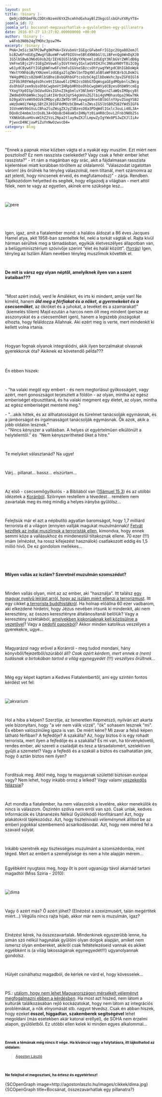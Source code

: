 ```yaml
---
layout: post
title: !binary |-
  Qm9jc8OhbmF0LCDDtnNzemV6YXZhcmhhdGxhayBlZ3kgcGlsbGFuYXRyYT8=
joomla_id: 72
joomla_url: bocsanat-megzavarhatlak-a-gyuloletben-egy-pillanatra
date: 2016-07-27 13:27:02.000000000 +00:00
author: !binary |-
  w4Fnb3N0b24gTMOhc3psw7M=
excerpt: !binary |-
  PHA+Jm5ic3A7PC9wPg0KPHA+IkVubmVrIGEgcGFwbmFrIG1pc2Uga8O2emJl
  biB2w6FndGEgZWwgYSBueWFrw6F0IGVneSBtdXN6bGltLiBFenQgbWnDqXJ0
  IG5lbSBwb3N6dG9sb2Q/IEV6IG5lbSByYXNzemlzdGEgY3NlbGVrZWRldD8g
  VmFneSBjc2FrIGEgZmVow6lyIGVtYmVyIGxlaGV0IHJhc3N6aXN0YT8iIC0g
  w61ydCByw6FtIGEgbWFnw6FuYmFuIGVneSBzcsOhYywgYWtpdCBhIGbDoWpk
  YWxtYXNhbiByYXNzemlzdGEga2lqZWxlbnTDqXNlaSBtaWF0dCBrb3LDoWJi
  YW4gdMO2csO2bHRlbSBheiBvbGRhbGFtcsOzbC4gIlbDoWxhc3pvZGF0IGl6
  Z2F0b3R0YW4gdsOhcm9tISAow6lzIMO2csO8bG7DqWsgaGEgdMOpbnlsZWcg
  dsOhbGFzem9sbsOhbCwgbmVtIHRpbHRhbsOhbCwgbWVydCBzesOhbW9tcmEg
  YXogYXp0IGplbGVudGksIGhvZ3kgbmluY3NlbmVrIMOpcnZlaWQsIMOpcyBt
  ZWdmdXRhbW9kc3opIiAtIHrDoXJqYS4gUmVuZGJlbi4gVMOhasOpa296w7Nk
  b20gaGVseWV0dGVkIMOpcyBzZWfDrXRlaywgaG9neSBlbGlnYXpvZGogYSB2
  aWzDoWdiYW4gLSBtZXJ0IGF0dMOzbCBmw6lsZWssIG5lbSB0ZSB2YWd5IGF6
  IGVneWV0bGVuLCBha2luZWsgZXJyZSBzesO8a3PDqWdlIGxlc3ouLi48L3A+
  DQo8cD4mbmJzcDs8L3A+DQo8cD48aW1nIHNyYz0iaHR0cDovL2Fnb3N0b25s
  YXN6bG8uaHUvaW1hZ2VzL2Npa2tlay9wZXJlLmpwZyIgYWx0PSJwZXJlIiAv
  PjwvcD4NCjxwPiZuYnNwOzwvcD4=
category: Blog
---
```

<p>&nbsp;</p>
<p>"Ennek a papnak mise közben vágta el a nyakát egy muszlim. Ezt miért nem posztolod? Ez nem rasszista cselekedet? Vagy csak a fehér ember lehet rasszista?" - írt rám a magánban egy srác, akit a fájdalmasan rasszista kijelentései miatt korábban töröltem az oldalamról. "Válaszodat izgatottan várom! (és örülnék ha tényleg válaszolnál, nem tiltanál, mert számomra az azt jelenti, hogy nincsenek érveid, és megfutamodsz)" - zárja. Rendben. Tájékozódom helyetted és segítek, hogy eligazodj a világban - mert attól félek, nem te vagy az egyetlen, akinek erre szüksége lesz...</p>
<p>&nbsp;</p>
<p><img src="http://agostonlaszlo.hu/images/cikkek/pere.jpg" alt="pere" /></p>
<p>&nbsp;</p>

<p>&nbsp;</p>
<p>Igen, igaz, amit a fiatalember mond:&nbsp;a halálos áldozat a 86 éves Jacques Hamel atya, akit 1958-ban szenteltek fel, neki a torkát vágták el. Rajta kívül hárman sérültek meg a támadásban, egyikük életveszélyes állapotban van, a belügyminisztérium szóvivője szerint “élet és halál között”. (<a href="http://24.hu/kulfold/2016/07/26/keses-tamadok-raboltak-el-ket-papot-franciaorszagban/" target="_blank">forrás</a>) Igen, tényleg az Iszlám Állam nevében tényleg muszlimok követték el.</p>
<p>&nbsp;</p>
<p><strong>De mit is vársz egy olyan néptől, amelyiknek ilyen van a szent irataiban???</strong></p>
<p>&nbsp;</p>
<p>"Most azért indulj, verd le Amálékot, és irts ki mindent, amije van! Ne kíméld, hanem <em><strong>öld meg a férfiakat és a nőket, a gyermekeket és a csecsemőket</strong></em>, az ökröket és a juhokat, a tevéket és a szamarakat!" &nbsp;(kiemelés tőlem) Majd ezután a harcos nem ölt meg mindent (persze az asszonyokat és a csecsemőket igen), hanem a legszebb jószágokat elhozta, hogy feláldozza Allahnak. Aki ezért meg is verte, mert mindenkit ki kellett volna irtania.</p>
<p>&nbsp;</p>
<p>Hogyan fognak olyanok integrálódni, akik ilyen borzalmakat olvasnak gyerekkoruk óta? Akiknek ez követendő példa???<br /><br /><br /></p>
<p>Én ebben hiszek:</p>
<p>&nbsp;</p>
<p>-&nbsp;"ha valaki megöl egy embert - és nem megtorlásul gyilkosságért, vagy azért, mert gonoszságot terjesztett a földön - az olyan, mintha az egész emberiséget elpusztítaná, és ha valaki megment egy életet, az olyan, mintha az egész emberiséget mentené meg."</p>
<p>- "...akik hittek, és az állhatatosságot és türelmet tanácsolják egymásnak, és a jámborságot és irgalmasságot tanácsolják egymásnak. Ők azok, akik a jobb oldalon lesznek."<br />-&nbsp;"Nincs kényszer a vallásban. A helyes út egyértelműen elkülönült a helytelentől." és &nbsp;"Nem kényszerítheted őket a hitre."</p>
<p>&nbsp;</p>
<p>Te melyiket választanád? Na ugye!</p>
<p>&nbsp;</p>
<p>Várj... pillanat... bassz... elszúrtam...</p>
<p>&nbsp;</p>
<p>Az első - csecsemőgyilkolós - a Bibliából van (<a href="http://szentiras.hu/UF/1S%C3%A1m15" target="_blank">1Sámuel 15,3</a>) és az utóbbi idézetek a <a href="http://magyariszlam.hu/mikmagyar/news.php?readmore=160" target="_blank">Koránból</a>. Szörnyen restellem a tévedést... remélem nem zavartalak meg és még mindig a helyes irányba gyűlölsz...</p>
<p>&nbsp;</p>
<p>Felejtsük már el azt a népbutító agyatlan baromságot, hogy 1,7 milliárd terrorista él a világon (ennyien vallják magukat muzulmánnak)! <a href="http://www.independent.co.uk/news/world/asia/70000-indian-muslim-clerics-issue-fatwa-against-isis-the-taliban-al-qaida-and-other-terror-groups-a6768191.html?cmpid=facebook-post" target="_blank">Fetvát kezdtek az indiai muszlimok a terroristák ellen</a>, kimondva, hogy ennek semmi köze a vallásukhoz és mindenestül tiltakoznak ellene. 70 ezer (!!!) imám (elnézést, ha rossz kifejezést használok) csatlakozott eddig és 1,5 millió hívő. De ez gondolom mellékes...</p>
<p>&nbsp;</p>
<p>&nbsp;</p>
<p><strong>Milyen vallás az iszlám? Szeretnél muzulmán szomszédot?</strong></p>
<p>&nbsp;</p>
<p>Minden vallás olyan, mint az az ember, aki "használja". Itt találsz <a href="http://magyariszlam.hu/mikmagyar/news.php?readmore=160" target="_blank">egy magyar nyelvű leírást arról, hogy az iszlám miért ellenzi a terrorizmust</a>. Itt egy cikket <a href="http://world.time.com/2013/06/20/extremist-buddhist-monks-fight-oppression-with-violence/" target="_blank">a terrorista buddhistákról</a>. Ha holnap előállna 60 ezer vadbarom, aki elkezdené hirdetni, hogy Jézus nevében írtsunk ki mindenkit, aki nem keresztény, az összes keresztényre általánosítanál belőlük? Vagy a keresztény szektákból, <a href="http://ujszo.com/napilap/velemeny-es-hatter/2013/04/19/husz-eve-tortent-a-wacoi-szektadrama" target="_blank">amelyekben kiskorúaknak kell közösülnie a vezetővel</a>? Vagy a <a href="http://www.origo.hu/nagyvilag/20140506-2004-ota-848-pedofil-papot-zart-ki-a-katolikus-egyhaz.html" target="_blank">pedofil papokból</a>? Akkor minden katolikus veszélyes a gyerekekre, ugye...</p>
<p>&nbsp;</p>
<p>Magyarázol nagy erővel a Koránról - meg tudod mondani, hány könyvből/fejezetből/szúrából áll? <em>Csak azért kérdem, mert ennek a (nem) tudásnak a birtokában tartod a világ egynegyedét (!!!) veszélyes őrültnek...</em></p>
<p>&nbsp;</p>
<p>Még egy képet kaptam a Kedves Fiatalembertől, ami egy szintén fontos kérdést vet fel:</p>
<p>&nbsp;</p>
<p><img src="http://agostonlaszlo.hu/images/cikkek/akvarium.jpg" alt="akvarium" style="display: block; margin-left: auto; margin-right: auto;" /></p>
<p>&nbsp;</p>
<p>Hol a hiba a képen? Szerzője, az Ismeretlen Képmetsző, nyilván azt akarta vele bizonyítani, hogy "a vér nem válik vízzé", "ők" sohasem lesznek "mi". És ebben valószínűleg igaza is van. De miért kéne? Mi zavar a felső képen látható férfiban? A fejfedője? A szakálla? Az, hogy biztos ő is egy rohadt terrorista, mert ilyen a fejfedője és a szakálla? És mi van, ha törvénykövető, rendes ember, aki szereti a családját és tesz a társadalomért, szelektíven gyűjti a szemetet? Vagy a fejfedő és a szakáll a biztos és csalhatatlan jele, hogy ő aztán biztos nem ilyen?</p>
<p>&nbsp;</p>
<p>Fordítsuk meg. Attól még, hogy te magyarnak születtél biztosan európai vagy? Nem lehet, hogy inkább orosz a lelked? Vagy valami <a href="http://24.hu/belfold/2012/07/26/orban-veszekedos-felazsiai-nep-a-magyar/" target="_blank">veszekedős félázsiai</a>?</p>
<p>&nbsp;</p>
<p>Azt mondta a fiatalember, ha nem válaszolok a levelére, akkor menekülök és nincs is válaszom. Őszintén szólva nem erről van szó. Csak unlak, kedves Információk és Utánanézés Nélkül Gyűlölködő Honfitársam! Azt, hogy plakátokról tájékozódsz. Azt, hogy tisztelnivaló <em>véleménynek</em> állítod be az emberi jogokkal szembemenő acsarkodásodat. Azt, hogy nem méred fel a szavaid súlyát.&nbsp;</p>
<p>&nbsp;</p>
<p>Inkább szeretnék egy tisztességes muzulmánt a szomszédomba, mint téged. Mert az embert a személyisége és nem a hite alapján mérem...</p>
<p><br />Egyébként nyugtass meg, hogy őt is pont ugyanúgy távol akarnád tartani magadtól (Miss Szíria - 2010):</p>
<p>&nbsp;</p>
<p><img src="http://agostonlaszlo.hu/images/cikkek/dima.jpg" alt="dima" /></p>
<p>&nbsp;</p>
<p>Vagy ő azért más? Ő azért jöhet? (Elnézést a szexizmusért, talán megértitek miért...) Végülis nincs rajta hijab, akkor már nem is muzulmán, igaz?</p>
<p>&nbsp;</p>
<p>Elnézést kérek, ha összezavartalak. Mindenkinek egyszerűbb lenne, ha simán szó nélkül hagynálak gyűlölni olyan dolgok alapján, amiket nem ismersz olyan embereket, akikről csak feltételezéseid vannak és akiket egyébként is (a világ lakosságának egynegyedét!!!) ugyanolyannak gondolsz.&nbsp;</p>
<p>&nbsp;</p>
<p>Hülyét csinálhatsz magadból, de kérlek ne várd el, hogy kövesselek...</p>
<p>&nbsp;</p>
<p>PS.: <a href="http://agostonlaszlo.hu/hu/blog/70-nem-vagyok-hulye-attol-meg-hogy-nem-kiabalok" target="_blank">utálom, hogy nem lehet Magyarországon mérsékelt véleményt megfogalmazni ebben a kérdésben</a>. Ha most azt hiszed, nem látom a kultúrák találkozásában rejlő kockázatokat, hogy nem látom az integrációs problémákat, a nők elnyomását stb. nagyot tévedsz. Csak én abban hiszek, hogy ezeket<strong> ésszel, higgadtan, szakemberek segítségével</strong> lehet megoldani (más esetekben akár katonai eréllyel), de SOHA nem érzelmi alapon, gyűlöletből. Ez utóbbi ellen kelek ki minden egyes alkalommal...</p>
<p>&nbsp;</p>
<p><strong style="font-size: 12.16px; line-height: 15.808px;">Ennek a témának még nincs it vége. Ha kíváncsi vagy a folytatásra, itt lájkolhatod az oldalam:</strong></p>
<div class="fb-page" style="font-size: 12.16px; line-height: 15.808px;" data-href="https://www.facebook.com/agostonlaszloartist" data-width="250" data-height="100" data-small-header="false" data-adapt-container-width="false" data-hide-cover="true" data-show-facepile="false">
<div class="fb-xfbml-parse-ignore">
<blockquote cite="https://www.facebook.com/agostonlaszloartist"><a href="https://www.facebook.com/agostonlaszloartist">Ágoston László</a></blockquote>
</div>
</div>
<p>&nbsp;</p>
<p style="font-size: 12.16px; line-height: 15.808px;"><strong>Ne felejtsd el megosztani, ha értesz és egyetértesz!</strong></p>
<p>{SCOpenGraph image=http://agostonlaszlo.hu/images/cikkek/dima.jpg} {SCOpenGraph title=Bocsánat, összezavarhatlak egy pillanatra?}</p>
<p>&nbsp;</p>
